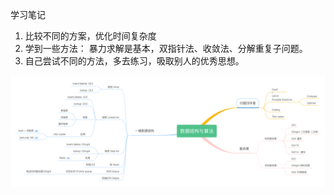 学习笔记
1. 比较不同的方案，优化时间复杂度
3. 学到一些方法： 暴力求解是基本，双指针法、收敛法、分解重复子问题。
4. 自己尝试不同的方法，多去练习，吸取别人的优秀思想。

![image](https://github.com/yinghyu5214/algorithm009-class01/blob/master/picture/Summary_week1.jpg)
